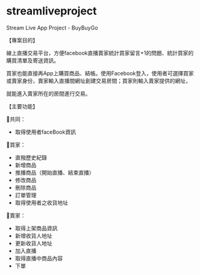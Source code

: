 # streamliveproject
Stream Live App Project - BuyBuyGo

【專案目的】

線上直播交易平台，方便facebook直播賣家統計買家留言+1的問題、統計買家的購買清單及寄送資訊。

買家也能直接再App上購買商品、結帳。使用Facebook登入，使用者可選擇買家或賣家身份，賣家輸入直播間網址創建交易房間；買家則輸入賣家提供的網址，

就能進入賣家所在的房間進行交易。


【主要功能】 


🍥共同：
- 取得使用者faceBook資訊

🍥買家：
- 直撥歷史紀錄
- 新增商品
- 推播商品（開始直播、結束直播）
- 修改商品
- 刪除商品
- 訂單管理
- 取得使用者之收貨地址

🍥賣家：
- 取得上架商品資訊
- 新增收貨人地址
- 更新收貨人地址
- 加入直播
- 取得直播中商品內容
- 下單
